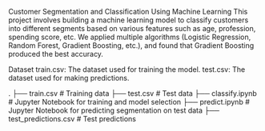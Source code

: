 Customer Segmentation and Classification Using Machine Learning
This project involves building a machine learning model to classify customers into different segments based on various features such as age, profession, spending score, etc.
We applied multiple algorithms (Logistic Regression, Random Forest, Gradient Boosting, etc.), and found that Gradient Boosting produced the best accuracy.


Dataset
train.csv: The dataset used for training the model.
test.csv: The dataset used for making predictions. 

.
├── train.csv                 # Training data
├── test.csv                  # Test data
├── classify.ipynb            # Jupyter Notebook for training and model selection
├── predict.ipynb             # Jupyter Notebook for predicting segmentation on test data
├── test_predictions.csv      # Test predictions


